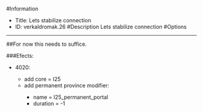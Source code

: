 #Information
 - Title: Lets stabilize connection
 - ID: verkaldromak.26
#Description
Lets stabilize connection
#Options

___
##For now this needs to suffice.

###Efects:<ul><li>4020:</li><ul><li>add core = I25</li><li>add permanent province modifier:</li><ul><li>name = I25_permanent_portal</li><li>duration = -1</li></ul></ul></ul>
